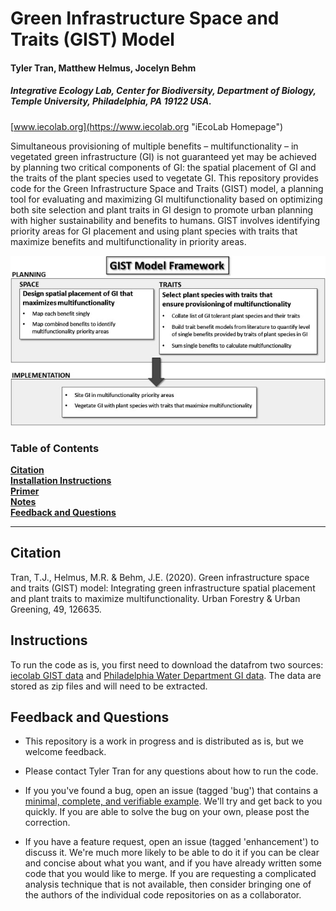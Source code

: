 # Green Infrastructure Space and Traits (GIST) Model
#### Tyler Tran, Matthew Helmus, Jocelyn Behm
##### Integrative Ecology Lab, Center for Biodiversity, Department of Biology, Temple University, Philadelphia, PA 19122 USA.
[www.iecolab.org](https://www.iecolab.org "iEcoLab Homepage") 

Simultaneous provisioning of multiple benefits – multifunctionality – in vegetated green infrastructure (GI) is not guaranteed yet may be achieved by planning two critical components of GI: the spatial placement of GI and the traits of the plant species used to vegetate GI. This repository provides code for the Green Infrastructure Space and Traits (GIST) model, a planning tool for evaluating and maximizing GI multifunctionality based on optimizing both site selection and plant traits in GI design to promote urban planning with higher sustainability and benefits to humans. GIST involves identifying priority areas for GI placement and using plant species with traits that maximize benefits and multifunctionality in priority areas.

![GIST Framework](https://github.com/ieco-lab/GIST/blob/master/GIST_Framework_Tran_et_al_2020.jpg)

### Table of Contents
**[Citation](#citation)**<br>
**[Installation Instructions](#installation-instructions)**<br>
**[Primer](#primer)**<br>
**[Notes](#notes)**<br>
**[Feedback and Questions](#feedback-and-questions)**<br>

<hr>

## Citation

Tran, T.J., Helmus, M.R. & Behm, J.E. (2020). Green infrastructure space and traits (GIST) model: Integrating green infrastructure spatial placement and plant traits to maximize multifunctionality. Urban Forestry & Urban Greening, 49, 126635.

## Instructions 
To run the code as is, you first need to download the datafrom two sources: [iecolab GIST data](https://drive.google.com/open?id=1BvBREOt57L6hZyJWSgV1EGzO83VcNsJw) and [Philadelphia Water Department GI data](https://www.opendataphilly.org/dataset?q=green+infrastructure). The data are stored as zip files and will need to be extracted.

## Feedback and Questions
* This repository is a work in progress and is distributed as is, but we welcome feedback.

* Please contact Tyler Tran for any questions about how to run the code. 

* If you you've found a bug, open an issue (tagged 'bug') that contains a  [minimal, complete, and verifiable example](https://stackoverflow.com/help/mcve "How to make a great reproducible example?"). We'll try and get back to you quickly. If you are able to solve the bug on your own, please post the correction.

* If you have a feature request, open an issue (tagged 'enhancement') to discuss it. We're much more likely to be able to do it if you can be clear and concise about what you want, and if you have already written some code that you would like to merge. If you are requesting a complicated analysis technique that is not available, then consider bringing one of the authors of the individual code repositories on as a collaborator.



